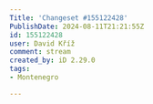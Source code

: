 ```yaml
---
Title: 'Changeset #155122428'
PublishDate: 2024-08-11T21:21:55Z
id: 155122428
user: David Kříž
comment: stream
created_by: iD 2.29.0
tags:
- Montenegro

---
```

